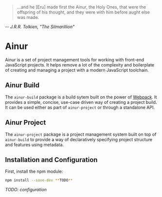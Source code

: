 > ...and he [Eru] made first the Ainur, the Holy Ones, that were the offspring of his thought, and they were with him before aught else was made.

*-- J.R.R. Tolkien, "The Silmarillion"*

# Ainur
Ainur is a set of project management tools for working with front-end JavaScript projects. It helps remove a lot of the
complexity and boilerplate of creating and managing a project with a modern JavaScript toolchain.

## Ainur Build
The `ainur-build` package is a build sytem built on the power of [Webpack](https://webpack.js.org/). It provides a simple, concise, use-case driven way of creating a project build. It can be used either as part of `ainur-project` or through a standalone API.

## Ainur Project
The `ainur-project` package is a project management system built on top of `ainur-build` to provide a way of declaratively specifying project structure and features using metadata.

## Installation and Configuration
First, install the npm module:
```sh
npm install --save-dev **TODO**
```

*TODO: configuration*
